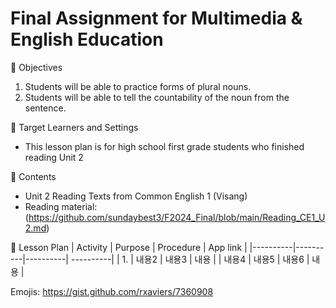 # Final Assignment for Multimedia & English Education

🌲 Objectives
   1. Students will be able to practice forms of plural nouns.
   2. Students will be able to tell the countability of the noun from the sentence.

🌲 Target Learners and Settings
  - This lesson plan is for high school first grade students who finished reading Unit 2 

🌲 Contents
  - Unit 2 Reading Texts from Common English 1 (Visang)
  - Reading material: (https://github.com/sundaybest3/F2024_Final/blob/main/Reading_CE1_U2.md)

   
🌲 Lesson Plan
| Activity | Purpose | Procedure | App link | 
|----------|----------|----------| ----------|
| 1.     | 내용2    | 내용3    | 내용        |
| 내용4    | 내용5    | 내용6    | 내용        |
   















Emojis: https://gist.github.com/rxaviers/7360908
